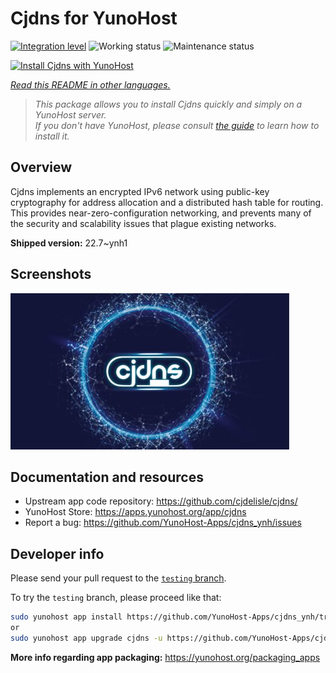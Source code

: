 <!--
N.B.: This README was automatically generated by <https://github.com/YunoHost/apps/tree/master/tools/readme_generator>
It shall NOT be edited by hand.
-->

# Cjdns for YunoHost

[![Integration level](https://dash.yunohost.org/integration/cjdns.svg)](https://dash.yunohost.org/appci/app/cjdns) ![Working status](https://ci-apps.yunohost.org/ci/badges/cjdns.status.svg) ![Maintenance status](https://ci-apps.yunohost.org/ci/badges/cjdns.maintain.svg)

[![Install Cjdns with YunoHost](https://install-app.yunohost.org/install-with-yunohost.svg)](https://install-app.yunohost.org/?app=cjdns)

*[Read this README in other languages.](./ALL_README.md)*

> *This package allows you to install Cjdns quickly and simply on a YunoHost server.*  
> *If you don't have YunoHost, please consult [the guide](https://yunohost.org/install) to learn how to install it.*

## Overview

Cjdns implements an encrypted IPv6 network using public-key cryptography for address allocation and a distributed hash table for routing. This provides near-zero-configuration networking, and prevents many of the security and scalability issues that plague existing networks.


**Shipped version:** 22.7~ynh1

## Screenshots

![Screenshot of Cjdns](./doc/screenshots/screenshot.png)

## Documentation and resources

- Upstream app code repository: <https://github.com/cjdelisle/cjdns/>
- YunoHost Store: <https://apps.yunohost.org/app/cjdns>
- Report a bug: <https://github.com/YunoHost-Apps/cjdns_ynh/issues>

## Developer info

Please send your pull request to the [`testing` branch](https://github.com/YunoHost-Apps/cjdns_ynh/tree/testing).

To try the `testing` branch, please proceed like that:

```bash
sudo yunohost app install https://github.com/YunoHost-Apps/cjdns_ynh/tree/testing --debug
or
sudo yunohost app upgrade cjdns -u https://github.com/YunoHost-Apps/cjdns_ynh/tree/testing --debug
```

**More info regarding app packaging:** <https://yunohost.org/packaging_apps>
